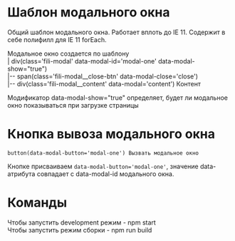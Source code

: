# Шаблон модального окна
Общий шаблон модального окна. Работает вплоть до IE 11.
Содержит в себе полифилл для IE 11 forEach.

Модальное окно создается по шаблону  
| div(class='fili-modal' data-modal-id='modal-one' data-modal-show="true")  
|-- span(class='fili-modal__close-btn' data-modal-close='close')  
|-- div(class='fili-modal__content' data-modal='content') Контент
      
Модификатор data-modal-show="true" определяет, будет ли модальное окно показываться при загрузке страницы

# Кнопка вывоза модального окна
`button(data-modal-button='modal-one') Вызвать модальное окно`

Кнопке присваиваем `data-modal-button='modal-one'`, значение data-атрибута совпадает с data-modal-id модального окна.

# Команды
Чтобы запустить development режим - npm start  
Чтобы запустить режим сборки - npm run build

